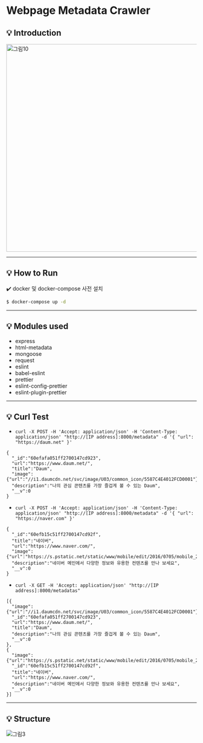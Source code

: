 # Webpage Metadata Crawler

## :bulb: Introduction

<img width="550" alt="그림10" src="https://user-images.githubusercontent.com/42771578/125731114-5588c0c9-097c-4050-ae4e-c9c35d95cd54.png">

---
## :bulb: How to Run
:heavy_check_mark: docker 및 docker-compose 사전 설치
```bash
$ docker-compose up -d
```
---
## :bulb: Modules used
- express
- html-metadata
- mongoose
- request
- eslint
- babel-eslint
- prettier
- eslint-config-prettier
- eslint-plugin-prettier
--- 
## :bulb: Curl Test
- `curl -X POST -H 'Accept: application/json' -H 'Content-Type: application/json' "http://[IP address]:8000/metadata" -d '{ "url": "https://daum.net" }'`
```
{
  "_id":"60efafa051ff2700147cd923",
  "url":"https://www.daum.net/",
  "title":"Daum",
  "image":{"url":"//i1.daumcdn.net/svc/image/U03/common_icon/5587C4E4012FCD0001"},
  "description":"나의 관심 콘텐츠를 가장 즐겁게 볼 수 있는 Daum",
  "__v":0
}
```

- `curl -X POST -H 'Accept: application/json' -H 'Content-Type: application/json' "http://[IP address]:8000/metadata" -d '{ "url": "https://naver.com" }'`
```
{
  "_id":"60efb15c51ff2700147cd92f",
  "title":"네이버",
  "url":"https://www.naver.com/",
  "image":{"url":"https://s.pstatic.net/static/www/mobile/edit/2016/0705/mobile_212852414260.png"},
  "description":"네이버 메인에서 다양한 정보와 유용한 컨텐츠를 만나 보세요",
  "__v":0
}
```

- `curl -X GET -H 'Accept: application/json' "http://[IP address]:8000/metadatas"`
```
[{
  "image":{"url":"//i1.daumcdn.net/svc/image/U03/common_icon/5587C4E4012FCD0001"},
  "_id":"60efafa051ff2700147cd923",
  "url":"https://www.daum.net/",
  "title":"Daum",
  "description":"나의 관심 콘텐츠를 가장 즐겁게 볼 수 있는 Daum",
  "__v":0
},
{
  "image":{"url":"https://s.pstatic.net/static/www/mobile/edit/2016/0705/mobile_212852414260.png"},
  "_id":"60efb15c51ff2700147cd92f",
  "title":"네이버",
  "url":"https://www.naver.com/",
  "description":"네이버 메인에서 다양한 정보와 유용한 컨텐츠를 만나 보세요",
  "__v":0
}]
```
---
## :bulb: Structure

![그림3](https://user-images.githubusercontent.com/42771578/123518823-b2769180-d6e2-11eb-8234-508a1a0b414b.png)
